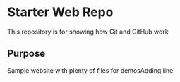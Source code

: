 # Starter Web Repo

This repository is for showing how Git and GitHub work

## Purpose

Sample website with plenty of files for demosAdding line

